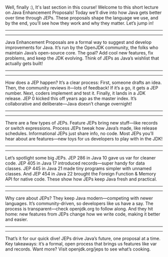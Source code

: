 Well, finally :), It's last section in this course! Welcome to this short lecture on Java Enhancement Proposals! Today we’ll dive into how Java gets better over time through JEPs. These proposals shape the language we use, and by the end, you’ll see how they work and why they matter. Let’s jump in!

-------------------
-------------------

Java Enhancement Proposals  are a formal way to suggest and develop improvements for Java. It’s run by the OpenJDK community, the folks who maintain Java’s open-source core. The goal? Add cool new features, fix problems, and keep the JDK evolving. Think of JEPs as Java’s wishlist that actually gets built!

-------------------
-------------------

How does a JEP happen? It’s a clear process: First, someone drafts an idea. Then, the community reviews it—lots of feedback! If it’s a go, it gets a JEP number. Next, coders implement and test it. Finally, it lands in a JDK release. JEP 0 kicked this off years ago as the master index. It’s collaborative and deliberate—Java doesn’t change overnight!

-------------------
-------------------

There are a few types of JEPs. Feature JEPs bring new stuff—like records or switch expressions. Process JEPs tweak how Java’s made, like release schedules. Informational JEPs just share info, no code. Most JEPs you’ll hear about are features—new toys for us developers to play with in the JDK!

-------------------
-------------------

Let’s spotlight some big JEPs. JEP 286 in Java 10 gave us var for cleaner code. JEP 405 in Java 17 introduced records—super handy for data classes. JEP 445 in Java 21 made tiny programs simpler with unnamed classes. And JEP 454 in Java 22 brought the Foreign Function & Memory API for native code. These show how JEPs keep Java fresh and practical.

-------------------
-------------------

Why care about JEPs? They keep Java modern—competing with newer languages. It’s community-driven, so developers like us have a say. The process is transparent—check openjdk.org to follow along. And they hit home: new features from JEPs change how we write code, making it better and easier.

-------------------
-------------------

That’s it for our quick dive! JEPs drive Java’s future, one proposal at a time. Key takeaways: it’s a formal, open process that brings us features like var and records. Want more? Visit openjdk.org/jeps to see what’s cooking. 


